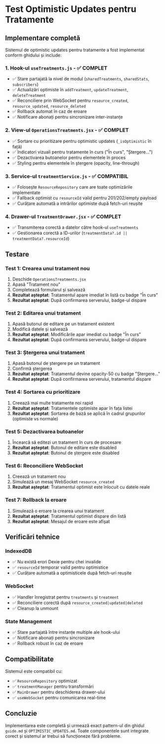 # Test Optimistic Updates pentru Tratamente

## Implementare completă

Sistemul de optimistic updates pentru tratamente a fost implementat conform ghidului și include:

### 1. Hook-ul `useTreatments.js` - ✅ COMPLET
- ✅ Stare partajată la nivel de modul (`sharedTreatments`, `sharedStats`, `subscribers`)
- ✅ Actualizări optimiste în `addTreatment`, `updateTreatment`, `deleteTreatment`
- ✅ Reconciliere prin WebSocket pentru `resource_created`, `resource_updated`, `resource_deleted`
- ✅ Rollback automat în caz de eroare
- ✅ Notificare abonați pentru sincronizare inter-instanțe

### 2. View-ul `OperationsTreatments.jsx` - ✅ COMPLET
- ✅ Sortare cu prioritizare pentru optimistic updates (`_isOptimistic` în față)
- ✅ Indicatori vizuali pentru tratamente în curs ("În curs", "Ștergere...")
- ✅ Dezactivarea butoanelor pentru elementele în proces
- ✅ Styling pentru elementele în ștergere (opacity, line-through)

### 3. Service-ul `treatmentService.js` - ✅ COMPATIBIL
- ✅ Folosește `ResourceRepository` care are toate optimizările implementate
- ✅ Fallback optimist cu `resourceId` valid pentru 201/202/empty payload
- ✅ Curățare automată a intrărilor optimiste după fetch-uri reușite

### 4. Drawer-ul `TreatmentDrawer.jsx` - ✅ COMPLET
- ✅ Transmiterea corectă a datelor către hook-ul `useTreatments`
- ✅ Gestionarea corectă a ID-urilor (`treatmentData?.id || treatmentData?.resourceId`)

## Testare

### Test 1: Crearea unui tratament nou
1. Deschide `OperationsTreatments.jsx`
2. Apasă "Tratament nou"
3. Completează formularul și salvează
4. **Rezultat așteptat**: Tratamentul apare imediat în listă cu badge "În curs"
5. **Rezultat așteptat**: După confirmarea serverului, badge-ul dispare

### Test 2: Editarea unui tratament
1. Apasă butonul de editare pe un tratament existent
2. Modifică datele și salvează
3. **Rezultat așteptat**: Modificările apar imediat cu badge "În curs"
4. **Rezultat așteptat**: După confirmarea serverului, badge-ul dispare

### Test 3: Ștergerea unui tratament
1. Apasă butonul de ștergere pe un tratament
2. Confirmă ștergerea
3. **Rezultat așteptat**: Tratamentul devine opacity-50 cu badge "Ștergere..."
4. **Rezultat așteptat**: După confirmarea serverului, tratamentul dispare

### Test 4: Sortarea cu prioritizare
1. Creează mai multe tratamente noi rapid
2. **Rezultat așteptat**: Tratamentele optimiste apar în fața listei
3. **Rezultat așteptat**: Sortarea de bază se aplică în cadrul grupurilor (optimiste vs normale)

### Test 5: Dezactivarea butoanelor
1. Încearcă să editezi un tratament în curs de procesare
2. **Rezultat așteptat**: Butonul de editare este disabled
3. **Rezultat așteptat**: Butonul de ștergere este disabled

### Test 6: Reconciliere WebSocket
1. Creează un tratament nou
2. Simulează un mesaj WebSocket `resource_created`
3. **Rezultat așteptat**: Tratamentul optimist este înlocuit cu datele reale

### Test 7: Rollback la eroare
1. Simulează o eroare la crearea unui tratament
2. **Rezultat așteptat**: Tratamentul optimist dispare din listă
3. **Rezultat așteptat**: Mesajul de eroare este afișat

## Verificări tehnice

### IndexedDB
- ✅ Nu există erori Dexie pentru chei invalide
- ✅ `resourceId` temporar valid pentru optimistice
- ✅ Curățare automată a optimisticele după fetch-uri reușite

### WebSocket
- ✅ Handler înregistrat pentru `treatments` și `treatment`
- ✅ Reconciliere corectă după `resource_created|updated|deleted`
- ✅ Cleanup la unmount

### State Management
- ✅ Stare partajată între instanțe multiple ale hook-ului
- ✅ Notificare abonați pentru sincronizare
- ✅ Rollback robust în caz de eroare

## Compatibilitate

Sistemul este compatibil cu:
- ✅ `ResourceRepository` optimizat
- ✅ `treatmentManager` pentru transformări
- ✅ `MainDrawer` pentru deschiderea drawer-ului
- ✅ `useWebSocket` pentru comunicarea real-time

## Concluzie

Implementarea este completă și urmează exact pattern-ul din ghidul `guide.md` și `OPTIMISTIC_UPDATES.md`. Toate componentele sunt integrate corect și sistemul ar trebui să funcționeze fără probleme.
